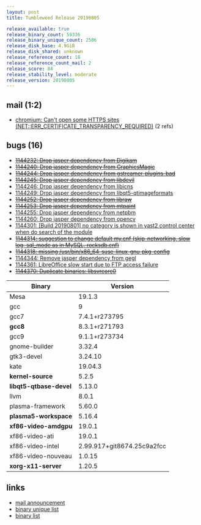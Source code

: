 ```yaml
---
layout: post
title: Tumbleweed Release 20190805

release_available: true
release_binary_count: 59336
release_binary_unique_count: 2586
release_disk_base: 4.9GiB
release_disk_shared: unknown
release_reference_count: 18
release_reference_count_mail: 2
release_score: 84
release_stability_level: moderate
release_version: 20190805
---
```


## mail (1:2)

- [chromium: Can't open some HTTPS sites (NET::ERR_CERTIFICATE_TRANSPARENCY_REQUIRED)](https://lists.opensuse.org/opensuse-factory/2019-08/msg00055.html) (2 refs)

## bugs (16)

<!--more-->

- ~~[1144232: Drop jasper dependency from Digikam](https://bugzilla.opensuse.org/show_bug.cgi?id=1144232)~~
- ~~[1144240: Drop jasper dependency from GraphicsMagic](https://bugzilla.opensuse.org/show_bug.cgi?id=1144240)~~
- ~~[1144244: Drop jasper dependency from gstreamer-plugins-bad](https://bugzilla.opensuse.org/show_bug.cgi?id=1144244)~~
- ~~[1144245: Drop jasper dependency from libdevil](https://bugzilla.opensuse.org/show_bug.cgi?id=1144245)~~
- [1144246: Drop jasper dependency from libicns](https://bugzilla.opensuse.org/show_bug.cgi?id=1144246)
- [1144249: Drop jasper dependency from libqt5-qtimageformats](https://bugzilla.opensuse.org/show_bug.cgi?id=1144249)
- ~~[1144252: Drop jasper dependency from libraw](https://bugzilla.opensuse.org/show_bug.cgi?id=1144252)~~
- ~~[1144253: Drop jasper dependency from mtpaint](https://bugzilla.opensuse.org/show_bug.cgi?id=1144253)~~
- [1144255: Drop jasper dependency from netpbm](https://bugzilla.opensuse.org/show_bug.cgi?id=1144255)
- [1144260: Drop jasper dependency from opencv](https://bugzilla.opensuse.org/show_bug.cgi?id=1144260)
- [1144301: \[Build 20190801\] no category is shown in yast2 control center when do search of the module](https://bugzilla.opensuse.org/show_bug.cgi?id=1144301)
- ~~[1144314: suggestion to change default my.cnf (skip-networking, slow log, sql_mode as in MySQL, rocksdb.cnf)](https://bugzilla.opensuse.org/show_bug.cgi?id=1144314)~~
- ~~[1144318: missing /usr/bin/x86_64-suse-linux-gnu-pkg-config](https://bugzilla.opensuse.org/show_bug.cgi?id=1144318)~~
- [1144344: Remove jasper dependency from gegl](https://bugzilla.opensuse.org/show_bug.cgi?id=1144344)
- [1144361: LibreOffice slow start due to FTP access failure](https://bugzilla.opensuse.org/show_bug.cgi?id=1144361)
- ~~[1144370: Duplicate binaries: libsvrcore0](https://bugzilla.opensuse.org/show_bug.cgi?id=1144370)~~

Binary | Version
--- | ---
Mesa | 19.1.3
gcc | 9
gcc7 | 7.4.1+r273795
**gcc8** | 8.3.1+r271793
gcc9 | 9.1.1+r273734
gnome-builder | 3.32.4
gtk3-devel | 3.24.10
kate | 19.04.3
**kernel-source** | 5.2.5
**libqt5-qtbase-devel** | 5.13.0
llvm | 8.0.1
plasma-framework | 5.60.0
**plasma5-workspace** | 5.16.4
**xf86-video-amdgpu** | 19.0.1
xf86-video-ati | 19.0.1
xf86-video-intel | 2.99.917+git8674.25c9a2fcc
xf86-video-nouveau | 1.0.15
**xorg-x11-server** | 1.20.5

## links

- [mail announcement](https://lists.opensuse.org/opensuse-factory/2019-08/msg00054.html)
- [binary unique list](http://download.opensuse.org/history/20190805/rpm.unique.list)
- [binary list](http://download.opensuse.org/history/20190805/rpm.list)
